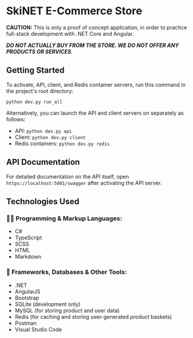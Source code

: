 # SkiNET E-Commerce Store

**CAUTION:** This is only a proof of concept application, in order to practice full-stack development with .NET Core and Angular. 

***DO NOT ACTUALLY BUY FROM THE STORE. WE DO NOT OFFER ANY PRODUCTS OR SERVICES.***

## Getting Started

To activate, API, client, and Redis container servers, run this command in the project's root directory:
```
python dev.py run_all
```
Alternatively, you can launch the API and client servers on separately as follows:
* API: `python dev.py api`
* Client: `python dev.py client`
* Redis containers: `python dev.py redis`


## API Documentation

For detailed documentation on the API itself, open `https://localhost:5001/swagger` after activating the API server.

## Technologies Used

### 👨‍💻 Programming & Markup Languages:
* C#
* TypeScript
* SCSS
* HTML
* Markdown

### 🧰 Frameworks, Databases & Other Tools:
* .NET
* AngularJS
* Bootstrap
* SQLite (development only)
* MySQL (for storing product and user data)
* Redis (for caching and storing user-generated product baskets)
* Postman
* Visual Studio Code


